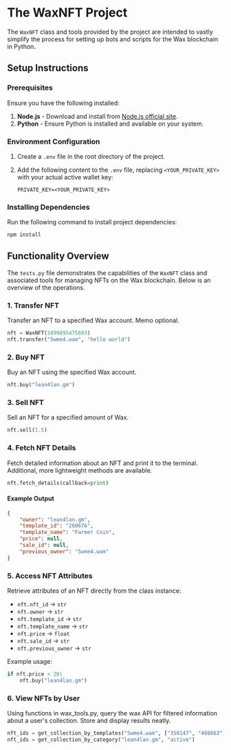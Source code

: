 # The WaxNFT Project

The `WaxNFT` class and tools provided by the project are intended to vastly simplify the process for setting up bots and scripts for the Wax blockchain in Python.

## Setup Instructions

### Prerequisites

Ensure you have the following installed:

1. **Node.js** - Download and install from [Node.js official site](https://nodejs.org/).
2. **Python** - Ensure Python is installed and available on your system.

### Environment Configuration

1. Create a `.env` file in the root directory of the project.
2. Add the following content to the `.env` file, replacing `<YOUR_PRIVATE_KEY>` with your actual active wallet key:

   ```env
   PRIVATE_KEY=<YOUR_PRIVATE_KEY>
   ```

### Installing Dependencies

Run the following command to install project dependencies:

```bash
npm install
```

## Functionality Overview

The `tests.py` file demonstrates the capabilities of the `WaxNFT` class and associated tools for managing NFTs on the Wax blockchain. Below is an overview of the operations.

### 1. Transfer NFT

Transfer an NFT to a specified Wax account. Memo optional.

```python
nft = WaxNFT(1099895475693)
nft.transfer("5wme4.wam", "hello world")
```

### 2. Buy NFT

Buy an NFT using the specified Wax account.

```python
nft.buy("lean4lan.gm")
```

### 3. Sell NFT

Sell an NFT for a specified amount of Wax.

```python
nft.sell(1.5)
```

### 4. Fetch NFT Details

Fetch detailed information about an NFT and print it to the terminal. Additional, more lightweight methods are available.

```python
nft.fetch_details(callback=print)
```

#### Example Output

```json
{
    "owner": "lean4lan.gm",
    "template_id": "260676",
    "template_name": "Farmer Coin",
    "price": null,
    "sale_id": null,
    "previous_owner": "5wme4.wam"
}
```

### 5. Access NFT Attributes

Retrieve attributes of an NFT directly from the class instance:

- `nft.nft_id` -> `str`
- `nft.owner` -> `str`
- `nft.template_id` -> `str`
- `nft.template_name` -> `str`
- `nft.price` -> `float`
- `nft.sale_id` -> `str`
- `nft.previous_owner` -> `str`

Example usage:

```python
if nft.price < 20:
    nft.buy("lean4lan.gm")
```

### 6. View NFTs by User

Using functions in wax_tools.py, query the wax API for filtered information about a user's collection. Store and display results neatly.

```python
nft_ids = get_collection_by_templates("5wme4.wam", ["350147", "408663"])  # -> list
nft_ids = get_collection_by_category("lean4lan.gm", "active")             # -> list
```